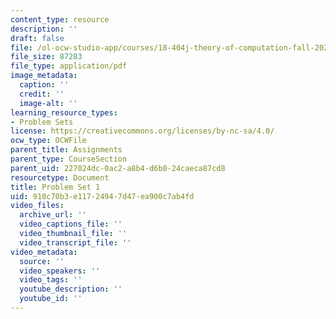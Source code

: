 ```yaml
---
content_type: resource
description: ''
draft: false
file: /ol-ocw-studio-app/courses/18-404j-theory-of-computation-fall-2020/910c70b3e11724947d47ea900c7ab4fd_MIT18_404f20_hw1.pdf
file_size: 87283
file_type: application/pdf
image_metadata:
  caption: ''
  credit: ''
  image-alt: ''
learning_resource_types:
- Problem Sets
license: https://creativecommons.org/licenses/by-nc-sa/4.0/
ocw_type: OCWFile
parent_title: Assignments
parent_type: CourseSection
parent_uid: 227024dc-0ac2-a8b4-d6b0-24caeca87cd8
resourcetype: Document
title: Problem Set 1
uid: 910c70b3-e117-2494-7d47-ea900c7ab4fd
video_files:
  archive_url: ''
  video_captions_file: ''
  video_thumbnail_file: ''
  video_transcript_file: ''
video_metadata:
  source: ''
  video_speakers: ''
  video_tags: ''
  youtube_description: ''
  youtube_id: ''
---
```

